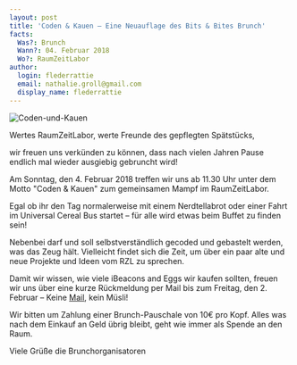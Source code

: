 ```yaml
---
layout: post
title: 'Coden & Kauen – Eine Neuauflage des Bits & Bites Brunch'
facts:
  Was?: Brunch
  Wann?: 04. Februar 2018
  Wo?: RaumZeitLabor
author:
  login: flederrattie
  email: nathalie.groll@gmail.com
  display_name: flederrattie
---
```


![Coden-und-Kauen](/assets/frystyck.jpg)

Wertes RaumZeitLabor, werte Freunde des gepflegten Spätstücks,

wir freuen uns verkünden zu können, dass nach vielen Jahren Pause endlich mal wieder ausgiebig gebruncht wird!

Am Sonntag, den 4. Februar 2018 treffen wir uns ab 11.30 Uhr unter dem Motto "Coden & Kauen" zum gemeinsamen Mampf im RaumZeitLabor.

Egal ob ihr den Tag normalerweise mit einem Nerdtellabrot oder einer Fahrt im Universal Cereal Bus startet – für alle wird etwas beim Buffet zu finden sein! 

Nebenbei darf und soll selbstverständlich gecoded und gebastelt werden, was das Zeug hält. Vielleicht findet sich die Zeit, um über ein paar alte und neue Projekte und Ideen vom RZL zu sprechen.

Damit wir wissen, wie viele iBeacons and Eggs wir kaufen sollten, freuen wir uns über eine kurze Rückmeldung per Mail bis zum Freitag, den 2. Februar – Keine [Mail](mailto:nathalie.groll@gmail.com), kein Müsli!

Wir bitten um Zahlung einer Brunch-Pauschale von 10€ pro Kopf. Alles was nach dem Einkauf an Geld übrig bleibt, geht wie immer als Spende an den Raum.

Viele Grüße
die Brunchorganisatoren



